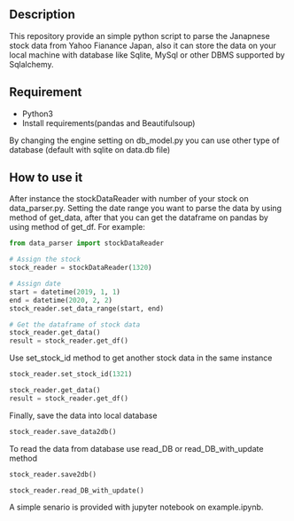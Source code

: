## Description
This repository provide an simple python script to parse the Janapnese stock data from Yahoo Fianance Japan, also it can store the data on your local machine with database like Sqlite, MySql or other DBMS supported by Sqlalchemy. 

## Requirement
- Python3
- Install requirements(pandas and Beautifulsoup)

By changing the engine setting on db_model.py you can use other type of database (default with sqlite on data.db file)

## How to use it

After instance the stockDataReader with number of your stock on data_parser.py. Setting the date range you want to parse the data by using method of get\_data, after that you can get the dataframe on pandas by using method of get\_df. For example:

```Python
from data_parser import stockDataReader

# Assign the stock 
stock_reader = stockDataReader(1320)

# Assign date
start = datetime(2019, 1, 1)
end = datetime(2020, 2, 2)
stock_reader.set_data_range(start, end)

# Get the dataframe of stock data
stock_reader.get_data()
result = stock_reader.get_df()

```

Use set\_stock\_id method to get another stock data in the same instance

```python
stock_reader.set_stock_id(1321)

stock_reader.get_data()
result = stock_reader.get_df()
```
Finally, save the data into local database

```python
stock_reader.save_data2db()

```

To read the data from database use read_DB or read_DB_with_update method

```python
stock_reader.save2db()

stock_reader.read_DB_with_update()
```

A simple senario is provided with jupyter notebook on example.ipynb.
